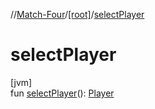 //[Match-Four](../../index.md)/[[root]](index.md)/[selectPlayer](select-player.md)

# selectPlayer

[jvm]\
fun [selectPlayer](select-player.md)(): [Player](../models/-player/index.md)
